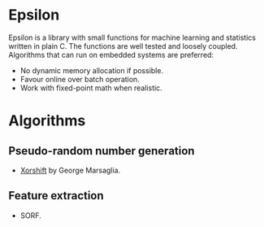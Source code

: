 # Epsilon
Epsilon is a library with small functions for machine learning and statistics
written in plain C. The functions are well tested and loosely coupled. Algorithms that can run on embedded systems are preferred:

- No dynamic memory allocation if possible.
- Favour online over batch operation.
- Work with fixed-point math when realistic.

# Algorithms

## Pseudo-random number generation
- [Xorshift](docs/marsaglia2003xrn.pdf) by George Marsaglia.

## Feature extraction
- SORF. 
